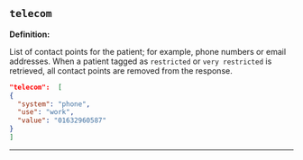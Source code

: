 ## `telecom`

<b>Definition:</b>

List of contact points for the patient; for example, phone numbers or email addresses. When a patient tagged as `restricted` or `very restricted` is retrieved, all contact points are removed from the response.

```json
"telecom":  [
{
  "system": "phone",
  "use": "work",
  "value": "01632960587"
}
]
```

---